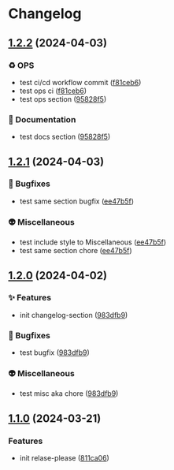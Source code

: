 # Changelog

## [1.2.2](https://github.com/fahmimmaliki/release-please-nextjs/compare/release-please-nextjs-v1.2.1...release-please-nextjs-v1.2.2) (2024-04-03)


### ♻️ OPS

* test ci/cd workflow commit ([f81ceb6](https://github.com/fahmimmaliki/release-please-nextjs/commit/f81ceb6644093b0e93455ddda8a17333f1dff632))
* test ops ci ([f81ceb6](https://github.com/fahmimmaliki/release-please-nextjs/commit/f81ceb6644093b0e93455ddda8a17333f1dff632))
* test ops section ([95828f5](https://github.com/fahmimmaliki/release-please-nextjs/commit/95828f59ee5fbc876815568a66d59568a3bbb90b))


### 📜 Documentation

* test docs section ([95828f5](https://github.com/fahmimmaliki/release-please-nextjs/commit/95828f59ee5fbc876815568a66d59568a3bbb90b))

## [1.2.1](https://github.com/fahmimmaliki/release-please-nextjs/compare/release-please-nextjs-v1.2.0...release-please-nextjs-v1.2.1) (2024-04-03)


### 🐛 Bugfixes

* test same section bugfix ([ee47b5f](https://github.com/fahmimmaliki/release-please-nextjs/commit/ee47b5f5dea1c6eb1480f4e8006186768a21230e))


### 👽 Miscellaneous

* test include style to Miscellaneous ([ee47b5f](https://github.com/fahmimmaliki/release-please-nextjs/commit/ee47b5f5dea1c6eb1480f4e8006186768a21230e))
* test same section chore ([ee47b5f](https://github.com/fahmimmaliki/release-please-nextjs/commit/ee47b5f5dea1c6eb1480f4e8006186768a21230e))

## [1.2.0](https://github.com/fahmimmaliki/release-please-nextjs/compare/release-please-nextjs-1.1.0...release-please-nextjs-v1.2.0) (2024-04-02)


### ✨ Features

* init changelog-section ([983dfb9](https://github.com/fahmimmaliki/release-please-nextjs/commit/983dfb9d44857cdc2bcbe23efab02d6e7689feb1))


### 🐛 Bugfixes

* test bugfix ([983dfb9](https://github.com/fahmimmaliki/release-please-nextjs/commit/983dfb9d44857cdc2bcbe23efab02d6e7689feb1))


### 👽 Miscellaneous

* test misc aka chore ([983dfb9](https://github.com/fahmimmaliki/release-please-nextjs/commit/983dfb9d44857cdc2bcbe23efab02d6e7689feb1))

## [1.1.0](https://github.com/fahmimmaliki/release-please-nextjs/compare/release-please-nextjs-v1.0.0...release-please-nextjs-1.1.0) (2024-03-21)


### Features

* init relase-please ([811ca06](https://github.com/fahmimmaliki/release-please-nextjs/commit/811ca06fb29b269639677bb52fb35d78b98edcef))
